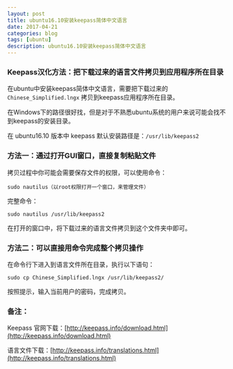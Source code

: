 ```yaml
---
layout: post
title: ubuntu16.10安装keepass简体中文语言
date: 2017-04-21
categories: blog
tags: [ubuntu]
description: ubuntu16.10安装keepass简体中文语言
---
```


### Keepass汉化方法：把下载过来的语言文件拷贝到应用程序所在目录

在ubuntu中安装keepass简体中文语言，需要把下载过来的 `Chinese_Simplified.lngx` 拷贝到keepass应用程序所在目录。

在Windows下的路径很好找，但是对于不熟悉ubuntu系统的用户来说可能会找不到keepass的安装目录。

在 ubuntu16.10 版本中 keepass 默认安装路径是：`/usr/lib/keepass2`

### 方法一：通过打开GUI窗口，直接复制粘贴文件

拷贝过程中你可能会需要保存文件的权限，可以使用命令：

	sudo nautilus（以root权限打开一个窗口，来管理文件）

完整命令：

	sudo nautilus /usr/lib/keepass2

在打开的窗口中，将下载过来的语言文件拷贝到这个文件夹中即可。

### 方法二：可以直接用命令完成整个拷贝操作

在命令行下进入到语言文件所在目录，执行以下语句：

	sudo cp Chinese_Simplified.lngx /usr/lib/keepass2/

按照提示，输入当前用户的密码，完成拷贝。

### 备注：

Keepass 官网下载：[http://keepass.info/download.html](http://keepass.info/download.html)

语言文件下载：[http://keepass.info/translations.html](http://keepass.info/translations.html)